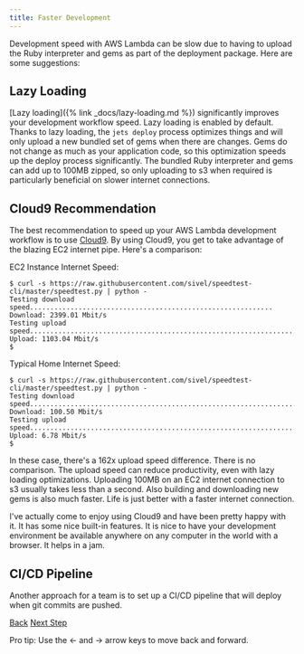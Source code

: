 ```yaml
---
title: Faster Development
---
```


Development speed with AWS Lambda can be slow due to having to upload the Ruby interpreter and gems as part of the deployment package.  Here are some suggestions:

## Lazy Loading

[Lazy loading]({% link _docs/lazy-loading.md %}) significantly improves your development workflow speed. Lazy loading is enabled by default.  Thanks to lazy loading, the `jets deploy` process optimizes things and will only upload a new bundled set of gems when there are changes. Gems do not change as much as your application code, so this optimization speeds up the deploy process significantly. The bundled Ruby interpreter and gems can add up to 100MB zipped, so only uploading to s3 when required is particularly beneficial on slower internet connections.

## Cloud9 Recommendation

The best recommendation to speed up your AWS Lambda development workflow is to use [Cloud9](https://aws.amazon.com/cloud9/).  By using Cloud9, you get to take advantage of the blazing EC2 internet pipe.  Here's a comparison:

EC2 Instance Internet Speed:

    $ curl -s https://raw.githubusercontent.com/sivel/speedtest-cli/master/speedtest.py | python -
    Testing download speed............................................................
    Download: 2399.01 Mbit/s
    Testing upload speed..................................................................
    Upload: 1103.04 Mbit/s
    $

Typical Home Internet Speed:

    $ curl -s https://raw.githubusercontent.com/sivel/speedtest-cli/master/speedtest.py | python -
    Testing download speed...................................................................
    Download: 100.50 Mbit/s
    Testing upload speed......................................................................
    Upload: 6.78 Mbit/s
    $

In these case, there's a 162x upload speed difference. There is no comparison. The upload speed can reduce productivity, even with lazy loading optimizations.  Uploading 100MB on an EC2 internet connection to s3 usually takes less than a second. Also building and downloading new gems is also much faster. Life is just better with a faster internet connection.

I've actually come to enjoy using Cloud9 and have been pretty happy with it. It has some nice built-in features. It is nice to have your development environment be available anywhere on any computer in the world with a browser. It helps in a jam.

## CI/CD Pipeline

Another approach for a team is to set up a CI/CD pipeline that will deploy when git commits are pushed.

<a id="prev" class="btn btn-basic" href="{% link _docs/debug-ruby-errors.md %}">Back</a>
<a id="next" class="btn btn-primary" href="{% link _docs/lazy-loading.md %}">Next Step</a>
<p class="keyboard-tip">Pro tip: Use the <- and -> arrow keys to move back and forward.</p>
